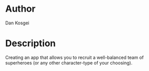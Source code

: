 # Author
Dan Kosgei

# Description
Creating an app that allows you to recruit a well-balanced team of superheroes (or any other character-type of your choosing).
